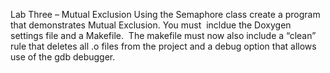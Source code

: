 Lab Three – Mutual Exclusion
Using the Semaphore class create a program that demonstrates Mutual Exclusion. You must  incldue the Doxygen settings file and a Makefile.  The makefile must now also include a “clean” rule that deletes all .o files from the project and a debug option that allows use of the gdb debugger.  

